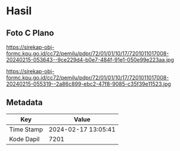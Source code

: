 # Hasil

## Foto C Plano

https://sirekap-obj-formc.kpu.go.id/cc72/pemilu/pdpr/72/01/01/10/17/7201011017008-20240215-053643--9ce229d4-b0e7-484f-91e1-050e99e223aa.jpg

https://sirekap-obj-formc.kpu.go.id/cc72/pemilu/pdpr/72/01/01/10/17/7201011017008-20240215-055319--2a86c899-ebc2-47f8-9085-c35f39e11523.jpg


## Metadata

| Key        | Value               |
| ---------- | ------------------- |
| Time Stamp | 2024-02-17 13:05:41 |
| Kode Dapil | 7201                |



